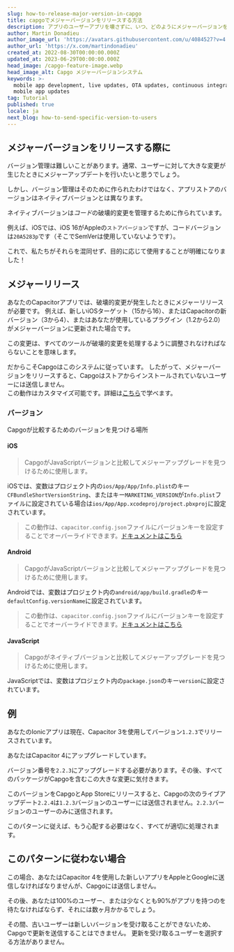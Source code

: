 ```yaml
---
slug: how-to-release-major-version-in-capgo
title: capgoでメジャーバージョンをリリースする方法
description: アプリのユーザーアプリを壊さずに、いつ、どのようにメジャーバージョンをリリースする必要があるかを理解します。
author: Martin Donadieu
author_image_url: 'https://avatars.githubusercontent.com/u/4084527?v=4'
author_url: 'https://x.com/martindonadieu'
created_at: 2022-08-30T00:00:00.000Z
updated_at: 2023-06-29T00:00:00.000Z
head_image: /capgo-feature-image.webp
head_image_alt: Capgo メジャーバージョンシステム
keywords: >-
  mobile app development, live updates, OTA updates, continuous integration,
  mobile app updates
tag: Tutorial
published: true
locale: ja
next_blog: how-to-send-specific-version-to-users
---
```

## メジャーバージョンをリリースする際に

バージョン管理は難しいことがあります。通常、ユーザーに対して大きな変更が生じたときにメジャーアップデートを行いたいと思うでしょう。

しかし、バージョン管理はそのために作られたわけではなく、アプリストアのバージョンはネイティブバージョンとは異なります。

ネイティブバージョンは*コード*の破壊的変更を管理するために作られています。

例えば、iOSでは、iOS 16がAppleの`ストアバージョン`ですが、コードバージョンは`20A5283p`です（そこでSemVerは使用していないようです）。

これで、私たちがそれらを混同せず、目的に応じて使用することが明確になりました！

## メジャーリリース

あなたのCapacitorアプリでは、破壊的変更が発生したときにメジャーリリースが必要です。 
例えば、新しいiOSターゲット（15から16）、またはCapacitorの新バージョン（3から4）、またはあなたが使用しているプラグイン（1.2から2.0）がメジャーバージョンに更新された場合です。

この変更は、すべてのツールが破壊的変更を処理するように調整されなければならないことを意味します。

だからこそCapgoはこのシステムに従っています。
したがって、メジャーバージョンをリリースすると、Capgoはストアからインストールされていないユーザーには送信しません。\
この動作はカスタマイズ可能です。詳細は[こちら](/docs/cli/commands/#disable-updates-strategy)で学べます。

### バージョン

Capgoが比較するためのバージョンを見つける場所

#### iOS
  > CapgoがJavaScriptバージョンと比較してメジャーアップグレードを見つけるために使用します。

 iOSでは、変数はプロジェクト内の`ios/App/App/Info.plist`のキー`CFBundleShortVersionString`、またはキー`MARKETING_VERSION`が`Info.plist`ファイルに設定されている場合は`ios/App/App.xcodeproj/project.pbxproj`に設定されています。
  > この動作は、`capacitor.config.json`ファイルにバージョンキーを設定することでオーバーライドできます。[ドキュメントはこちら](/docs/plugin/auto-update#advanced-settings/)

#### Android
  > CapgoがJavaScriptバージョンと比較してメジャーアップグレードを見つけるために使用します。

 Androidでは、変数はプロジェクト内の`android/app/build.gradle`のキー`defaultConfig.versionName`に設定されています。
  > この動作は、`capacitor.config.json`ファイルにバージョンキーを設定することでオーバーライドできます。[ドキュメントはこちら](/docs/plugin/auto-update#advanced-settings/)

#### JavaScript
  > Capgoがネイティブバージョンと比較してメジャーアップグレードを見つけるために使用します。

 JavaScriptでは、変数はプロジェクト内の`package.json`のキー`version`に設定されています。
## 例

あなたのIonicアプリは現在、Capacitor 3を使用してバージョン`1.2.3`でリリースされています。

あなたはCapacitor 4にアップグレードしています。

バージョン番号を`2.2.3`にアップグレードする必要があります。その後、すべてのパッケージがCapgoを含むこの大きな変更に気付きます。

このバージョンをCapgoとApp Storeにリリースすると、Capgoの次のライブアップデート`2.2.4`は`1.2.3`バージョンのユーザーには送信されません。`2.2.3`バージョンのユーザーのみに送信されます。

このパターンに従えば、もう心配する必要はなく、すべてが適切に処理されます。

## このパターンに従わない場合

この場合、あなたはCapacitor 4を使用した新しいアプリをAppleとGoogleに送信しなければなりませんが、Capgoには送信しません。

その後、あなたは100%のユーザー、または少なくとも90%がアプリを持つのを待たなければならず、それには数ヶ月かかるでしょう。

その間、古いユーザーは新しいバージョンを受け取ることができないため、Capgoで更新を送信することはできません。
更新を受け取るユーザーを選択する方法がありません。
